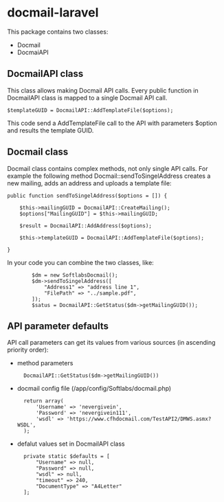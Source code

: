 docmail-laravel
===============

This package contains two classes:

- Docmail
- DocmaiAPI

DocmailAPI class
----------------

This class allows making Docmail API calls. Every public function in DocmailAPI class is mapped to a single Docmail API call.

    $templateGUID = DocmailAPI::AddTemplateFile($options);

This code send a AddTemplateFile call to the API with parameters $option and results the template GUID.

Docmail class
-------------
Docmail class contains complex methods, not only single API calls. For example the following method Docmail::sendToSingelAddress creates a new mailing, adds an address and uploads a template file:

    public function sendToSingelAddress($options = []) {

        $this->mailingGUID = DocmailAPI::CreateMailing();
        $options["MailingGUID"] = $this->mailingGUID;

        $result = DocmailAPI::AddAddress($options);

        $this->templateGUID = DocmailAPI::AddTemplateFile($options);

    }

In your code you can combine the two classes, like:

            $dm = new SoftlabsDocmail();
            $dm->sendToSingelAddress([
                "Address1" => "address line 1",
                "FilePath" => "../sample.pdf",
            ]);
            $satus = DocmailAPI::GetStatus($dm->getMailingGUID());

API parameter defaults
----------------------

API call parameters can get its values from various sources (in ascending priority order):

- method parameters

        DocmailAPI::GetStatus($dm->getMailingGUID())

- docmail config file (/app/config/Softlabs/docmail.php)

        return array(
            'Username' => 'nevergivein',
            'Password' => 'nevergivein111',
            'wsdl' => 'https://www.cfhdocmail.com/TestAPI2/DMWS.asmx?WSDL',
        );
- defalut values set in DocmailAPI class

        private static $defaults = [
            "Username" => null,
            "Password" => null,
            "wsdl" => null,
            "timeout" => 240,
            "DocumentType" => "A4Letter"
        ];
